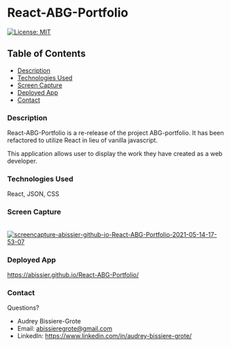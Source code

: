 # React-ABG-Portfolio
[![License: MIT](https://img.shields.io/badge/License-MIT-yellow.svg)](https://opensource.org/licenses/MIT)

## Table of Contents
* [Description](#description)
* [Technologies Used](#technologies-used)
* [Screen Capture](#Screen-Capture)
* [Deployed App](#deployed-app)
* [Contact](#contact)


### Description 

React-ABG-Portfolio is a re-release of the project ABG-portfolio. It has been refactored to utilize React in lieu of vanilla javascript. 

This application allows user to display the work they have created as a web developer. 

### Technologies Used
React, JSON, CSS

### Screen Capture
<br>
<a href="https://ibb.co/mXFG9qX"><img src="https://i.ibb.co/7RNXnWR/screencapture-abissier-github-io-React-ABG-Portfolio-2021-05-14-17-53-07.png" alt="screencapture-abissier-github-io-React-ABG-Portfolio-2021-05-14-17-53-07" border="0"></a>

### Deployed App
https://abissier.github.io/React-ABG-Portfolio/

### Contact 
Questions? 

* Audrey Bissiere-Grote
* Email: abissieregrote@gmail.com
* LinkedIn: https://www.linkedin.com/in/audrey-bissiere-grote/
